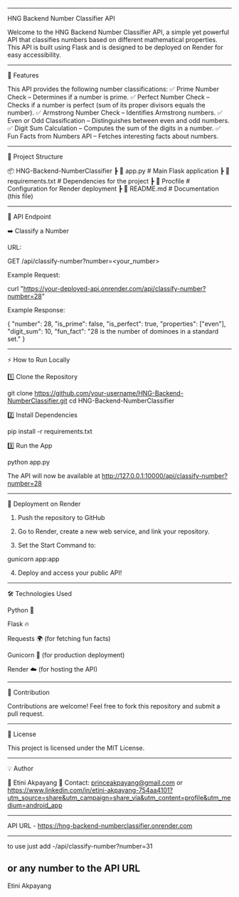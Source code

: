 
---

HNG Backend Number Classifier API

Welcome to the HNG Backend Number Classifier API, a simple yet powerful API that classifies numbers based on different mathematical properties. This API is built using Flask and is designed to be deployed on Render for easy accessibility.


---

🚀 Features

This API provides the following number classifications:
✅ Prime Number Check – Determines if a number is prime.
✅ Perfect Number Check – Checks if a number is perfect (sum of its proper divisors equals the number).
✅ Armstrong Number Check – Identifies Armstrong numbers.
✅ Even or Odd Classification – Distinguishes between even and odd numbers.
✅ Digit Sum Calculation – Computes the sum of the digits in a number.
✅ Fun Facts from Numbers API – Fetches interesting facts about numbers.


---

📂 Project Structure

📦 HNG-Backend-NumberClassifier
 ┣ 📜 app.py            # Main Flask application
 ┣ 📜 requirements.txt   # Dependencies for the project
 ┣ 📜 Procfile           # Configuration for Render deployment
 ┣ 📜 README.md          # Documentation (this file)


---

📌 API Endpoint

➡️ Classify a Number

URL:

GET /api/classify-number?number=<your_number>

Example Request:

curl "https://your-deployed-api.onrender.com/api/classify-number?number=28"

Example Response:

{
    "number": 28,
    "is_prime": false,
    "is_perfect": true,
    "properties": ["even"],
    "digit_sum": 10,
    "fun_fact": "28 is the number of dominoes in a standard set."
}


---

⚡ How to Run Locally

1️⃣ Clone the Repository

git clone https://github.com/your-username/HNG-Backend-NumberClassifier.git
cd HNG-Backend-NumberClassifier

2️⃣ Install Dependencies

pip install -r requirements.txt

3️⃣ Run the App

python app.py

The API will now be available at http://127.0.0.1:10000/api/classify-number?number=28


---

🚀 Deployment on Render

1. Push the repository to GitHub


2. Go to Render, create a new web service, and link your repository.


3. Set the Start Command to:

gunicorn app:app


4. Deploy and access your public API!




---

🛠 Technologies Used

Python 🐍

Flask 🔥

Requests 🌍 (for fetching fun facts)

Gunicorn 🚀 (for production deployment)

Render ☁️ (for hosting the API)



---

🤝 Contribution

Contributions are welcome! Feel free to fork this repository and submit a pull request.


---

📜 License

This project is licensed under the MIT License.


---

💡 Author

👤 Etini Akpayang
📧 Contact: princeakpayang@gmail.com or https://www.linkedin.com/in/etini-akpayang-754aa4101?utm_source=share&utm_campaign=share_via&utm_content=profile&utm_medium=android_app


---

API URL - https://hng-backend-numberclassifier.onrender.com

---

to use just add -/api/classify-number?number=31

or any number to the API URL
----
Etini Akpayang 
